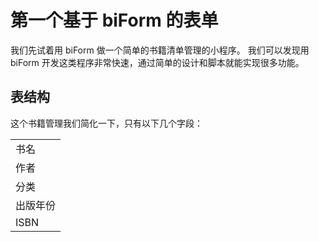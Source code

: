 ﻿# 第一个基于 biForm 的表单

我们先试着用 biForm 做一个简单的书籍清单管理的小程序。
我们可以发现用 biForm 开发这类程序非常快速，通过简单的设计和脚本就能实现很多功能。

## 表结构

这个书籍管理我们简化一下，只有以下几个字段：

<table>
	<tr>
		<td>书名</td>
	</tr>
	<tr>
		<td>作者</td>
	</tr>
	<tr>
		<td>分类</td>
	</tr>
	<tr>
		<td>出版年份</td>
	</tr>
	<tr>
		<td>ISBN</td>
	</tr>
</table>

